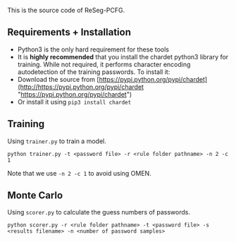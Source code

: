 This is the source code of ReSeg-PCFG.

## Requirements + Installation
- Python3 is the only hard requirement for these tools
- It is **highly recommended** that you install the chardet python3 library for training. While not required, it performs character encoding autodetection of the training passwords. To install it:
 - Download the source from [https://pypi.python.org/pypi/chardet](http://https://pypi.python.org/pypi/chardet "https://pypi.python.org/pypi/chardet")
 - Or install it using `pip3 install chardet`

## Training

Using `trainer.py` to train a model.

```
python trainer.py -t <password file> -r <rule folder pathname> -n 2 -c 1
```

Note that we use `-n 2 -c 1` to avoid using OMEN.
## Monte Carlo 

Using `scorer.py` to calculate the guess numbers of passwords.

```
python scorer.py -r <rule folder pathname> -t <password file> -s <results filename> -n <number of password samples>
```
